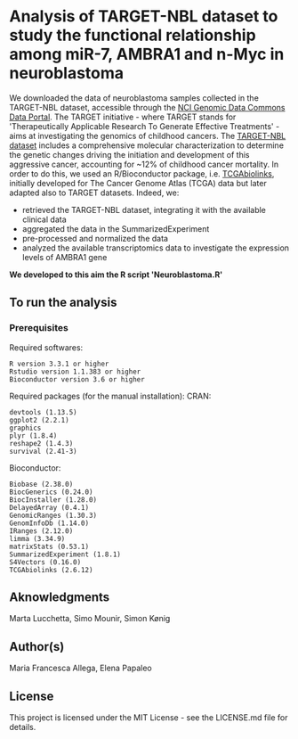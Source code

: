 # Analysis of TARGET-NBL dataset to study the functional relationship among miR-7, AMBRA1 and n-Myc in neuroblastoma
We downloaded the data of neuroblastoma samples collected in the TARGET-NBL dataset, accessible through the [NCI Genomic Data Commons Data Portal](https://portal.gdc.cancer.gov/). The TARGET initiative - where TARGET stands for 'Therapeutically Applicable Research To Generate Effective Treatments' - aims at investigating the genomics of childhood cancers. The [TARGET-NBL dataset](https://ocg.cancer.gov/programs/target/projects/neuroblastoma) includes a comprehensive molecular characterization to determine the genetic changes driving the initiation and development of this aggressive cancer, accounting for ~12% of childhood cancer mortality.
In order to do this, we used an R/Bioconductor package, i.e. [TCGAbiolinks](https://www.ncbi.nlm.nih.gov/pubmed/26704973), initially developed for The Cancer Genome Atlas (TCGA) data but later adapted also to TARGET datasets.
Indeed, we:
- retrieved the TARGET-NBL dataset, integrating it with the available clinical data
- aggregated the data in the SummarizedExperiment
- pre-processed and normalized the data
- analyzed the available transcriptomics data to investigate the expression levels of AMBRA1 gene

**We developed to this aim the R script 'Neuroblastoma.R'**
## To run the analysis

### Prerequisites
Required softwares:
```
R version 3.3.1 or higher
Rstudio version 1.1.383 or higher
Bioconductor version 3.6 or higher
```
Required packages (for the manual installation):
CRAN:
```
devtools (1.13.5)
ggplot2 (2.2.1)
graphics
plyr (1.8.4)
reshape2 (1.4.3)
survival (2.41-3)
```
Bioconductor:
```
Biobase (2.38.0)
BiocGenerics (0.24.0)
BiocInstaller (1.28.0)
DelayedArray (0.4.1)
GenomicRanges (1.30.3)
GenomInfoDb (1.14.0)
IRanges (2.12.0)
limma (3.34.9)
matrixStats (0.53.1)
SummarizedExperiment (1.8.1)
S4Vectors (0.16.0)
TCGAbiolinks (2.6.12)
```
## Aknowledgments
Marta Lucchetta, Simo Mounir, Simon Kønig
## Author(s)
Maria Francesca Allega, Elena Papaleo
## License
This project is licensed under the MIT License - see the LICENSE.md file for details.

